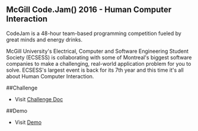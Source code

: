 ## McGill Code.Jam() 2016 - Human Computer Interaction

CodeJam is a 48-hour team-based programming competition fueled by great minds and energy drinks.

McGill University's Electrical, Computer and Software Engineering Student Society (ECSESS) is collaborating with some of Montreal's biggest software companies to make a challenging, real-world application problem for you to solve. ECSESS's largest event is back for its 7th year and this time it's all about Human Computer Interaction.

##Challenge
* Visit [Challenge Doc](https://github.com/dliuproduction/MovieRecommender/blob/master/challenge_senior.pdf)

##Demo

* Visit [Demo](http://159.203.30.223:3000)

